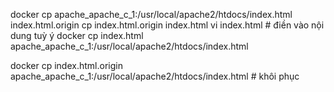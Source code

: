 docker cp apache_apache_c_1:/usr/local/apache2/htdocs/index.html index.html.origin
cp index.html.origin index.html
vi index.html  # điền vào nội dung tuỳ ý
docker cp index.html apache_apache_c_1:/usr/local/apache2/htdocs/index.html

docker cp index.html.origin apache_apache_c_1:/usr/local/apache2/htdocs/index.html  # khôi phục
